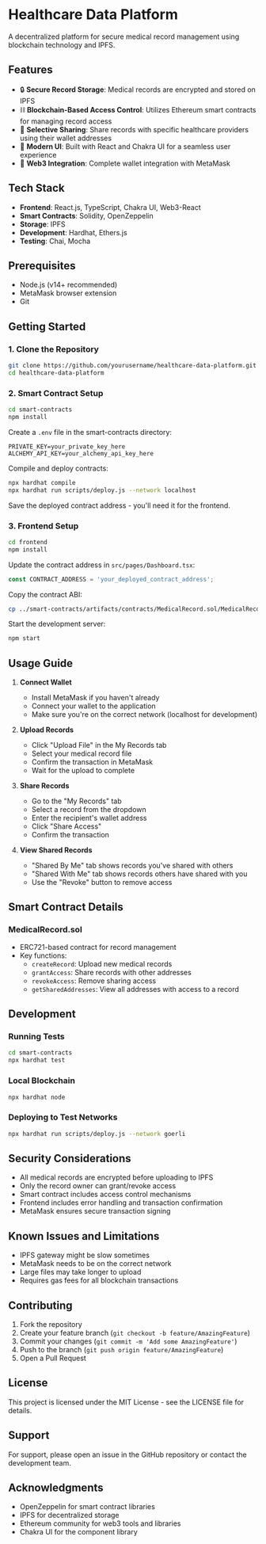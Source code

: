 # Healthcare Data Platform

A decentralized platform for secure medical record management using blockchain technology and IPFS.

## Features

- 🔒 **Secure Record Storage**: Medical records are encrypted and stored on IPFS
- ⛓️ **Blockchain-Based Access Control**: Utilizes Ethereum smart contracts for managing record access
- 🤝 **Selective Sharing**: Share records with specific healthcare providers using their wallet addresses
- 📱 **Modern UI**: Built with React and Chakra UI for a seamless user experience
- 🔐 **Web3 Integration**: Complete wallet integration with MetaMask

## Tech Stack

- **Frontend**: React.js, TypeScript, Chakra UI, Web3-React
- **Smart Contracts**: Solidity, OpenZeppelin
- **Storage**: IPFS
- **Development**: Hardhat, Ethers.js
- **Testing**: Chai, Mocha

## Prerequisites

- Node.js (v14+ recommended)
- MetaMask browser extension
- Git

## Getting Started

### 1. Clone the Repository

```bash
git clone https://github.com/yourusername/healthcare-data-platform.git
cd healthcare-data-platform
```

### 2. Smart Contract Setup

```bash
cd smart-contracts
npm install
```

Create a `.env` file in the smart-contracts directory:
```env
PRIVATE_KEY=your_private_key_here
ALCHEMY_API_KEY=your_alchemy_api_key_here
```

Compile and deploy contracts:
```bash
npx hardhat compile
npx hardhat run scripts/deploy.js --network localhost
```

Save the deployed contract address - you'll need it for the frontend.

### 3. Frontend Setup

```bash
cd frontend
npm install
```

Update the contract address in `src/pages/Dashboard.tsx`:
```typescript
const CONTRACT_ADDRESS = 'your_deployed_contract_address';
```

Copy the contract ABI:
```bash
cp ../smart-contracts/artifacts/contracts/MedicalRecord.sol/MedicalRecord.json src/contracts/
```

Start the development server:
```bash
npm start
```

## Usage Guide

1. **Connect Wallet**
   - Install MetaMask if you haven't already
   - Connect your wallet to the application
   - Make sure you're on the correct network (localhost for development)

2. **Upload Records**
   - Click "Upload File" in the My Records tab
   - Select your medical record file
   - Confirm the transaction in MetaMask
   - Wait for the upload to complete

3. **Share Records**
   - Go to the "My Records" tab
   - Select a record from the dropdown
   - Enter the recipient's wallet address
   - Click "Share Access"
   - Confirm the transaction

4. **View Shared Records**
   - "Shared By Me" tab shows records you've shared with others
   - "Shared With Me" tab shows records others have shared with you
   - Use the "Revoke" button to remove access

## Smart Contract Details

### MedicalRecord.sol
- ERC721-based contract for record management
- Key functions:
  - `createRecord`: Upload new medical records
  - `grantAccess`: Share records with other addresses
  - `revokeAccess`: Remove sharing access
  - `getSharedAddresses`: View all addresses with access to a record

## Development

### Running Tests
```bash
cd smart-contracts
npx hardhat test
```

### Local Blockchain
```bash
npx hardhat node
```

### Deploying to Test Networks
```bash
npx hardhat run scripts/deploy.js --network goerli
```

## Security Considerations

- All medical records are encrypted before uploading to IPFS
- Only the record owner can grant/revoke access
- Smart contract includes access control mechanisms
- Frontend includes error handling and transaction confirmation
- MetaMask ensures secure transaction signing

## Known Issues and Limitations

- IPFS gateway might be slow sometimes
- MetaMask needs to be on the correct network
- Large files may take longer to upload
- Requires gas fees for all blockchain transactions

## Contributing

1. Fork the repository
2. Create your feature branch (`git checkout -b feature/AmazingFeature`)
3. Commit your changes (`git commit -m 'Add some AmazingFeature'`)
4. Push to the branch (`git push origin feature/AmazingFeature`)
5. Open a Pull Request

## License

This project is licensed under the MIT License - see the LICENSE file for details.

## Support

For support, please open an issue in the GitHub repository or contact the development team.

## Acknowledgments

- OpenZeppelin for smart contract libraries
- IPFS for decentralized storage
- Ethereum community for web3 tools and libraries
- Chakra UI for the component library 